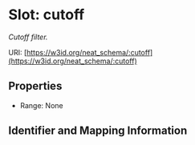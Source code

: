 # Slot: cutoff
_Cutoff filter._


URI: [https://w3id.org/neat_schema/:cutoff](https://w3id.org/neat_schema/:cutoff)



<!-- no inheritance hierarchy -->


## Properties

 * Range: None



## Identifier and Mapping Information





